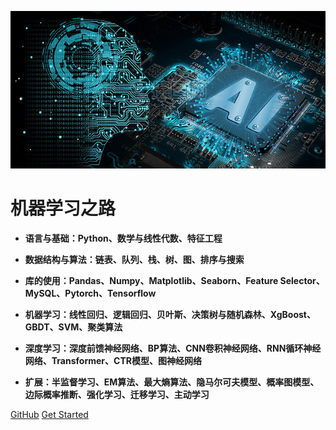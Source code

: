 <!-- _coverpage.md -->

![logo](img/2.jpg)

# **机器学习之路**

* **语言与基础：Python、数学与线性代数、特征工程**

* **数据结构与算法：链表、队列、栈、树、图、排序与搜索**

* **库的使用：Pandas、Numpy、Matplotlib、Seaborn、Feature Selector、MySQL、Pytorch、Tensorflow**

* **机器学习：线性回归、逻辑回归、贝叶斯、决策树与随机森林、XgBoost、GBDT、SVM、聚类算法**

* **深度学习：深度前馈神经网络、BP算法、CNN卷积神经网络、RNN循环神经网络、Transformer、CTR模型、图神经网络**

* **扩展：半监督学习、EM算法、最大熵算法、隐马尔可夫模型、概率图模型、边际概率推断、强化学习、迁移学习、主动学习**

[GitHub](https://github.com/BoshengLiu)
[Get Started](readme.md)


